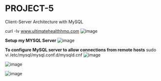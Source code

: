 # PROJECT-5
Client-Server Architecture with MySQL

curl -Iv www.ultimatehealthhmo.com
![image](https://user-images.githubusercontent.com/113097621/210222047-810c069a-3d75-493c-a4e3-61cf6cc8a5bd.png)

**Setup my MYSQL Server**
![image](https://user-images.githubusercontent.com/113097621/210242545-6d67a71a-761b-42b9-ac4d-1cae6e74446d.png)

**To configure MySQL server to allow connections from remote hosts**
sudo vi /etc/mysql/mysql.conf.d/mysqld.cnf
![image](https://user-images.githubusercontent.com/113097621/210238700-950c0b93-2a16-4dd3-942a-236f364ce45a.png)

![image](https://user-images.githubusercontent.com/113097621/211169430-71d13f35-1fec-4817-831f-7d09cf651406.png)

![image](https://user-images.githubusercontent.com/113097621/211169609-c098d8bc-d433-4c5b-b54a-89a0ec4eff9b.png)

